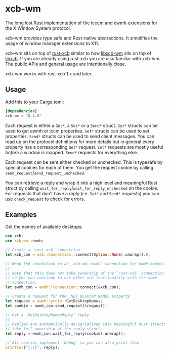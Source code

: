 # xcb-wm

The long lost Rust implementation of the
[icccm](https://tronche.com/gui/x/icccm/) and
[ewmh](https://specifications.freedesktop.org/wm-spec/wm-spec-1.5.html)
extensions for the X Window System protocol.

xcb-wm provides type safe and Rust-native abstractions. It simplifies the usage
of window manager extensions to X11. 

xcb-wm sits on top of [rust-xcb](https://github.com/rust-x-bindings/rust-xcb)
similar to how [libxcb-wm](https://gitlab.freedesktop.org/xorg/lib/libxcb-wm)
sits on top of [libxcb](https://gitlab.freedesktop.org/xorg/lib/libxcb). If you
are already using rust-xcb you are also familiar with xcb-wm. The public APIs
and general usage are intentionally close.

xcb-wm works with rust-xcb 1.x and later.

## Usage
Add this to your Cargo.toml:

```toml
[dependencies]
xcb-wm = "0.4.0"
```

Each request is either a `Get*`, a `Set*` or a `Send*` struct. `Get*` structs
can be used to get ewmh or iccm properties. `Set*` structs can be used to set
properties. `Send*` structs can be used to send client messages. You can read up
on the protocol definitions for more details but in general every property has a
corresponding `Get*` request. `Set*` requests are mostly useful _before_ a
window is mapped. `Send*` requests for everything else.

Each request can be sent either checked or unchecked. This is typesafe by
special cookies for each of them. You get the request cookie by calling
`send_request`/`send_request_unchecked`.

You can retrieve a reply and wrap it into a high level and meaningful Rust
struct by calling `wait_for_reply`/`wait_for_reply_unchecked` on the cookie. For
requests that don't have a reply (i.e. `Set*` and `Send*` requests) you can use
`check_request` to check for errors.

## Examples

Get the names of available desktops:

``` rust
use xcb;
use xcb_wm::ewmh;

// Create a `rust-xcb` connection
let xcb_con = xcb::Connection::connect(Option::None).unwrap().0;

// Wrap the connection in an `xcb-wm::ewmh` connection for ewmh extensions.
// 
// Note that this does not take ownership of the `rust-xcb` connection
// so you can continue to use other xcb functionality with the same
// connection.
let ewmh_con = ewmh::Connection::connect(&xcb_con);

// Create a request for the _NET_DESKTOP_NAMES property
let request = ewmh::proto::GetDesktopNames;
let cookie = ewmh_con.send_request(&request);

// Get a `GetDesktopNamesReply` reply
//
// Replies are automatically de-serialized into meaningful Rust structs. You
// take full ownership of the reply struct.
let reply = ewmh_con.wait_for_reply(cookie).unwrap();

// All replies implement `Debug` so you can also print them
println!("{:?}", reply);
```
